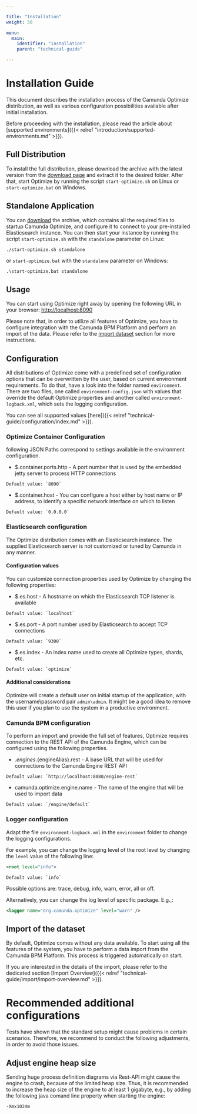 ```yaml
---

title: "Installation"
weight: 50

menu:
  main:
    identifier: "installation"
    parent: "technical-guide"

---
```


# Installation Guide

This document describes the installation process of the Camunda Optimize distribution, as well as various configuration possibilities available after initial installation. 

Before proceeding with the installation, please read the article about [supported environments]({{< relref "introduction/supported-environments.md" >}}).

## Full Distribution 

To install the full distribution, please download the archive with the latest version from the [download page](/enterprise/download/#camunda-optimize) and extract it to the desired folder. After that, start Optimize by running the script `start-optimize.sh` on Linux or `start-optimize.bat` on Windows. 

## Standalone Application 

You can [download](https://docs.camunda.org/enterprise/download/#camunda-optimize) the archive, which contains all the required files to startup Camunda Optimize, and configure it to connect to your pre-installed Elasticsearch instance. You can then start your instance by running the script `start-optimize.sh` with the `standalone` parameter on Linux:
```bash
./start-optimize.sh standalone
```
or `start-optimize.bat` with the `standalone` parameter on Windows:
```batch
.\start-optimize.bat standalone
```

## Usage

You can start using Optimize right away by opening the following URL in your browser: [http://localhost:8090](http://localhost:8090)

Please note that, in order to utilize all features of Optimize, you have to configure integration with the Camunda BPM Platform and perform an import of the data. Please refer to the [import dataset](#import-of-the-dataset) section for more instructions.

## Configuration

All distributions of Optimize come with a predefined set of configuration options that can be overwritten by the user, based on current environment requirements. To do that, have a look into the folder named `environment`. There are two files, one called `environment-config.json` with values that override the default Optimize properties and another called `environment-logback.xml`, which sets the logging configuration.

You can see all supported values [here]({{< relref "technical-guide/configuration/index.md" >}}).

### Optimize Container Configuration

following JSON Paths correspond to settings available in the environment configuration.

* $.container.ports.http - A port number that is used by the embedded jetty server to process HTTP connections
```
Default value: `8090`
```

* $.container.host - You can configure a host either by host name or IP address, to identify a specific network interface on which to listen
```
Default value: `0.0.0.0`
```

### Elasticsearch configuration

The Optimize distribution comes with an Elasticsearch instance. The supplied Elasticsearch server is not customized or tuned by Camunda in any manner. 

#### Configuration values 

You can customize connection properties used by Optimize by changing the following properties:

* $.es.host - A hostname on which the Elasticsearch TCP listener is available
```
Default value: `localhost`
```

* $.es.port - A port number used by Elasticsearch to accept TCP connections
```
Default value: `9300`
```

* $.es.index - An index name used to create all Optimize types, shards, etc.
```
Default value: `optimize`
```

#### Additional considerations 

Optimize will create a default user on initial startup of the application, with the username\password pair `admin\admin`. It might be a good idea to remove this user if you plan to use the system in a productive environment.

### Camunda BPM configuration

To perform an import and provide the full set of features, Optimize requires connection to the REST API of the Camunda Engine, which can be configured using the following properties. 

* $.engines.${engineAlias}.rest - A base URL that will be used for connections to the Camunda Engine REST API
```
Default value: `http://localhost:8080/engine-rest`
```

* camunda.optimize.engine.name - The name of the engine that will be used to import data
```
Default value: `/engine/default`
```

### Logger configuration

Adapt the file `environment-logback.xml` in the `environment` folder to change the logging configurations. 

For example, you can change the logging level of the root level by changing the `level` value of the following line:
```xml
<root level="info">
```
```
Default value: `info`
```

Possible options are: trace, debug, info, warn, error, all or off.

Alternatively, you can change the log level of specific package. E.g.,:
```xml
<logger name="org.camunda.optimize" level="warn" />
```

## Import of the dataset

By default, Optimize comes without any data available. To start using all the features of the system, you have to perform a data import from the Camunda BPM Platform. This process is triggered automatically on start.

If you are interested in the details of the import, please refer to the dedicated section [Import Overview]({{< relref "technical-guide/import/import-overview.md" >}}).

# Recommended additional configurations

Tests have shown that the standard setup might cause problems in certain scenarios. Therefore, we recommend to conduct the following adjustments, in order to avoid those issues.

## Adjust engine heap size

Sending huge process definition diagrams via Rest-API might cause the engine to crash, because of the limited heap size. Thus, it is recommended to increase the heap size of the engine to at least 1 gigabyte, e.g., by adding the following java comand line property when starting the engine: 
```bash
-Xmx1024m
```
